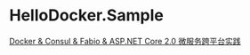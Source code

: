 # HelloDocker.Sample
[Docker &amp; Consul &amp; Fabio &amp; ASP.NET Core 2.0 微服务跨平台实践](http://www.cnblogs.com/xishuai/p/ubuntu-docker-consul-fabio-aspnet-core.html)
